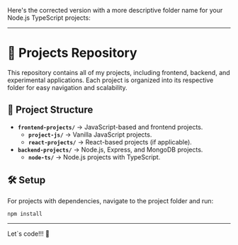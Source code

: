 Here's the corrected version with a more descriptive folder name for your Node.js TypeScript projects:

---

# 🚀 Projects Repository

This repository contains all of my projects, including frontend, backend, and experimental applications. Each project is organized into its respective folder for easy navigation and scalability.

## 📂 Project Structure

- **`frontend-projects/`** → JavaScript-based and frontend projects.
  - **`project-js/`** → Vanilla JavaScript projects.
  - **`react-projects/`** → React-based projects (if applicable).
- **`backend-projects/`** → Node.js, Express, and MongoDB projects.
  - **`node-ts/`** → Node.js projects with TypeScript.
  <!-- - **`future-projects/`** → Placeholder for upcoming projects. -->

## 🛠️ Setup

For projects with dependencies, navigate to the project folder and run:

```sh
npm install
```

---

Let`s code!!! 🚀
